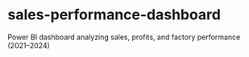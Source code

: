 # sales-performance-dashboard
Power BI dashboard analyzing sales, profits, and factory performance (2021–2024)
